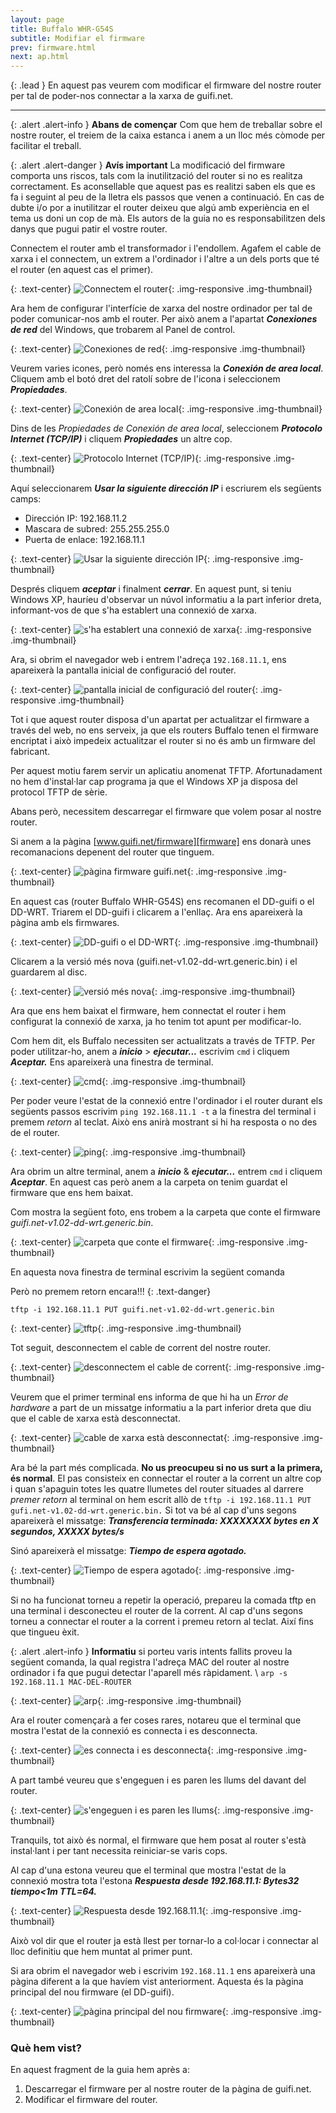 ```yaml
---
layout: page
title: Buffalo WHR-G54S
subtitle: Modifiar el firmware
prev: firmware.html
next: ap.html
---
```


{: .lead }
En aquest pas veurem com modificar el firmware del nostre router per tal de poder-nos connectar a la xarxa de guifi.net.

---

{: .alert .alert-info }
**Abans de començar** Com que hem de treballar sobre el nostre router, el treiem de la caixa estanca i anem a un lloc més còmode per facilitar el treball.

{: .alert .alert-danger }
**Avís important** La modificació del firmware comporta uns riscos, tals com la inutilització del router si no es realitza correctament. Es aconsellable que aquest pas es realitzi saben els que es fa i seguint al peu de la lletra els passos que venen a continuació. En cas de dubte i/o por a inutilitzar el router deixeu que algú amb experiència en el tema us doni un cop de mà. Els autors de la guia no es responsabilitzen dels danys que pugui patir el vostre router.

Connectem el router amb el transformador i l'endollem. Agafem el cable de xarxa i el connectem, un extrem a l'ordinador i l'altre a un dels ports que té el router (en aquest cas el primer).

{: .text-center}
![Connectem el router](img/firmware/buffalo-whr-g54s/01.jpg "Connectem el router"){: .img-responsive .img-thumbnail}

Ara hem de configurar l'interfície de xarxa del nostre ordinador per tal de poder comunicar-nos amb el router. Per això anem a l'apartat ***Conexiones de red*** del Windows, que trobarem al Panel de control.

{: .text-center}
![Conexiones de red](img/firmware/buffalo-whr-g54s/02.jpg "Conexiones de red"){: .img-responsive .img-thumbnail}

Veurem varies icones, però només ens interessa la ***Conexión de area local***. Cliquem amb el botó dret del ratolí sobre de l'icona i seleccionem ***Propiedades***.

{: .text-center}
![Conexión de area local](img/firmware/buffalo-whr-g54s/03.jpg "Conexión de area local"){: .img-responsive .img-thumbnail}

Dins de les *Propiedades de Conexión de area local*, seleccionem ***Protocolo Internet (TCP/IP)*** i cliquem ***Propiedades*** un altre cop.

{: .text-center}
![Protocolo Internet (TCP/IP)](img/firmware/buffalo-whr-g54s/04.jpg "Protocolo Internet (TCP/IP)"){: .img-responsive .img-thumbnail}

Aquí seleccionarem ***Usar la siguiente dirección IP*** i escriurem els següents camps:

- Dirección IP: 192.168.11.2
- Mascara de subred: 255.255.255.0
- Puerta de enlace: 192.168.11.1

{: .text-center}
![Usar la siguiente dirección IP](img/firmware/buffalo-whr-g54s/05.jpg "Usar la siguiente dirección IP"){: .img-responsive .img-thumbnail}

Després cliquem ***aceptar*** i finalment ***cerrar***. En aquest punt, si teniu Windows XP, hauríeu d'observar un núvol informatiu a la part inferior dreta, informant-vos de que s'ha establert una connexió de xarxa.

{: .text-center}
![s'ha establert una connexió de xarxa](img/firmware/buffalo-whr-g54s/06.jpg "s'ha establert una connexió de xarxa"){: .img-responsive .img-thumbnail}

Ara, si obrim el navegador web i entrem l'adreça `192.168.11.1`, ens apareixerà la pantalla inicial de configuració del router.

{: .text-center}
![pantalla inicial de configuració del router](img/firmware/buffalo-whr-g54s/07.jpg "pantalla inicial de configuració del router"){: .img-responsive .img-thumbnail}

Tot i que aquest router disposa d'un apartat per actualitzar el firmware a través del web, no ens serveix, ja que els routers Buffalo tenen el firmware encriptat i això impedeix actualitzar el router si no és amb un firmware del fabricant.

Per aquest motiu farem servir un aplicatiu anomenat TFTP. Afortunadament no hem d'instal·lar cap programa ja que el Windows XP ja disposa del protocol TFTP de sèrie.

Abans però, necessitem descarregar el firmware que volem posar al nostre router.

Si anem a la pàgina [www.guifi.net/firmware][firmware] ens donarà unes recomanacions depenent del router que tinguem.

[firmware]: http://www.guifi.net/firmware "Pàgina d'informació dels firmwares"

{: .text-center}
![pàgina firmware guifi.net](img/firmware/buffalo-whr-g54s/08.jpg "pàgina firmware guifi.net"){: .img-responsive .img-thumbnail}

En aquest cas (router Buffalo WHR-G54S) ens recomanen el DD-guifi o el DD-WRT. Triarem el DD-guifi i clicarem a l'enllaç. Ara ens apareixerà la pàgina amb els firmwares.

{: .text-center}
![DD-guifi o el DD-WRT](img/firmware/buffalo-whr-g54s/09.jpg "DD-guifi o el DD-WRT"){: .img-responsive .img-thumbnail}

Clicarem a la versió més nova (guifi.net-v1.02-dd-wrt.generic.bin) i el guardarem al disc.

{: .text-center}
![versió més nova](img/firmware/buffalo-whr-g54s/10.jpg "versió més nova"){: .img-responsive .img-thumbnail}

Ara que ens hem baixat el firmware, hem connectat el router i hem configurat la connexió de xarxa, ja ho tenim tot apunt per modificar-lo.

Com hem dit, els Buffalo necessiten ser actualitzats a través de TFTP. Per poder utilitzar-ho, anem a ***inicio*** &gt; ***ejecutar...*** escrivim `cmd` i cliquem ***Aceptar.*** Ens apareixerà una finestra de terminal.

{: .text-center}
![cmd](img/firmware/buffalo-whr-g54s/11.jpg "cmd"){: .img-responsive .img-thumbnail}

Per poder veure l'estat de la connexió entre l'ordinador i el router durant els següents passos escrivim `ping 192.168.11.1 -t` a la finestra del terminal i premem *retorn* al teclat. Això ens anirà mostrant si hi ha resposta o no des de el router.

{: .text-center}
![ping](img/firmware/buffalo-whr-g54s/12.jpg "ping"){: .img-responsive .img-thumbnail}

Ara obrim un altre terminal, anem a ***inicio*** & ***ejecutar...*** entrem `cmd` i cliquem ***Aceptar***. En aquest cas però anem a la carpeta on tenim guardat el firmware que ens hem baixat.

Com mostra la següent foto, ens trobem a la carpeta que conte el firmware *guifi.net-v1.02-dd-wrt.generic.bin*.

{: .text-center}
![carpeta que conte el firmware](img/firmware/buffalo-whr-g54s/13.jpg "carpeta que conte el firmware"){: .img-responsive .img-thumbnail}

En aquesta nova finestra de terminal escrivim la següent comanda

Però no premem retorn encara!!!
{: .text-danger}

```
tftp -i 192.168.11.1 PUT guifi.net-v1.02-dd-wrt.generic.bin
```

{: .text-center}
![tftp](img/firmware/buffalo-whr-g54s/14.jpg "tftp"){: .img-responsive .img-thumbnail}

Tot seguit, desconnectem el cable de corrent del nostre router.

{: .text-center}
![desconnectem el cable de corrent](img/firmware/buffalo-whr-g54s/15.jpg "desconnectem el cable de corrent"){: .img-responsive .img-thumbnail}

Veurem que el primer terminal ens informa de que hi ha un *Error de hardware* a part de un missatge informatiu a la part inferior dreta que diu que el cable de xarxa està desconnectat.

{: .text-center}
![cable de xarxa està desconnectat](img/firmware/buffalo-whr-g54s/16.jpg "cable de xarxa està desconnectat"){: .img-responsive .img-thumbnail}

Ara bé la part més complicada. **No us preocupeu si no us surt a la primera, és normal**. El pas consisteix en connectar el router a la corrent un altre cop i quan s'apaguin totes les quatre llumetes del router situades al darrere <i>premer retorn</i> al terminal on hem escrit allò de `tftp -i 192.168.11.1 PUT gufi.net-v1.02-dd-wrt.generic.bin.` Si tot va bé al cap d'uns segons apareixerà el missatge: ***Transferencia terminada: XXXXXXXX bytes en X segundos, XXXXX bytes/s***

Sinó apareixerà el missatge: ***Tiempo de espera agotado.***

{: .text-center}
![Tiempo de espera agotado](img/firmware/buffalo-whr-g54s/17.jpg "Tiempo de espera agotado"){: .img-responsive .img-thumbnail}

Si no ha funcionat torneu a repetir la operació, prepareu la comada tftp en una terminal i desconecteu el router de la corrent. Al cap d'uns segons torneu a connectar el router a la corrent i premeu retorn al teclat. Així fins que tingueu èxit.

{: .alert .alert-info }
**Informatiu** si porteu varis intents fallits proveu la següent comanda, la qual registra l'adreça MAC del router al nostre ordinador i fa que pugui detectar l'aparell més ràpidament. \\
`arp -s 192.168.11.1 MAC-DEL-ROUTER`

{: .text-center}
![arp](img/firmware/buffalo-whr-g54s/18.jpg "arp"){: .img-responsive .img-thumbnail}

Ara el router començarà a fer coses rares, notareu que el terminal que mostra l'estat de la connexió es connecta i es desconnecta.

{: .text-center}
![es connecta i es desconnecta](img/firmware/buffalo-whr-g54s/19.jpg "es connecta i es desconnecta"){: .img-responsive .img-thumbnail}

A part també veureu que s'engeguen i es paren les llums del davant del router.

{: .text-center}
![s'engeguen i es paren les llums](img/firmware/buffalo-whr-g54s/20.jpg "s'engeguen i es paren les llums"){: .img-responsive .img-thumbnail}

Tranquils, tot això és normal, el firmware que hem posat al router s'està instal·lant i per tant necessita reiniciar-se varis cops.

Al cap d'una estona veureu que el terminal que mostra l'estat de la connexió mostra tota l'estona ***Respuesta desde 192.168.11.1: Bytes32 tiempo&lt;1m TTL=64.***

{: .text-center}
![Respuesta desde 192.168.11.1](img/firmware/buffalo-whr-g54s/21.jpg "Respuesta desde 192.168.11.1"){: .img-responsive .img-thumbnail}

Això vol dir que el router ja està llest per tornar-lo a col·locar i connectar al lloc definitiu que hem muntat al primer punt.

Si ara obrim el navegador web i escrivim `192.168.11.1` ens apareixerà una pàgina diferent a la que havíem vist anteriorment. Aquesta és la pàgina principal del nou firmware (el DD-guifi).

{: .text-center}
![pàgina principal del nou firmware](img/firmware/buffalo-whr-g54s/22.jpg "pàgina principal del nou firmware"){: .img-responsive .img-thumbnail}

### Què hem vist?

En aquest fragment de la guia hem après a:

1. Descarregar el firmware per al nostre router de la pàgina de guifi.net.
2. Modificar el firmware del router.

